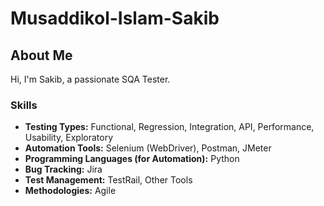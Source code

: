 # Musaddikol-Islam-Sakib

## About Me

Hi, I'm Sakib, a passionate SQA Tester.

### Skills

* **Testing Types:** Functional, Regression, Integration, API, Performance, Usability, Exploratory
* **Automation Tools:** Selenium (WebDriver), Postman, JMeter
* **Programming Languages (for Automation):** Python
* **Bug Tracking:** Jira
* **Test Management:** TestRail, Other Tools
* **Methodologies:** Agile
